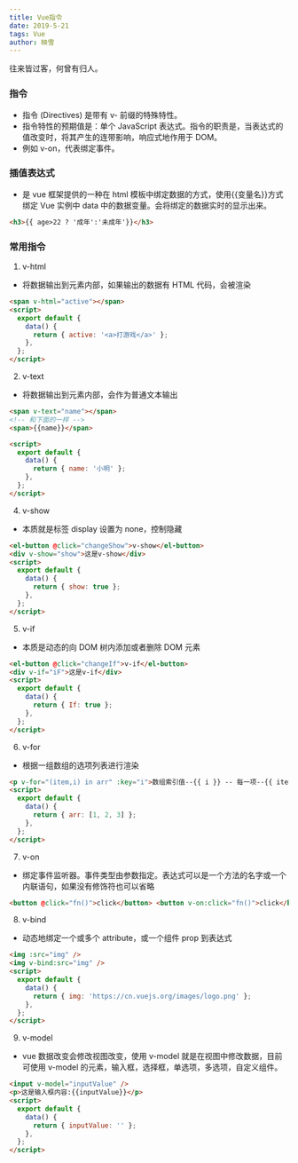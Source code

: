 ```yaml
---
title: Vue指令
date: 2019-5-21
tags: Vue
author: 映雪
---
```


往来皆过客，何曾有归人。

<!--more-->

### 指令

- 指令 (Directives) 是带有 v- 前缀的特殊特性。
- 指令特性的预期值是：单个 JavaScript 表达式。指令的职责是，当表达式的值改变时，将其产生的连带影响，响应式地作用于 DOM。
- 例如 v-on，代表绑定事件。

### 插值表达式

- 是 vue 框架提供的一种在 html 模板中绑定数据的方式，使用{{变量名}}方式绑定 Vue 实例中 data 中的数据变量。会将绑定的数据实时的显示出来。

```html
<h3>{{ age>22 ? '成年':'未成年'}}</h3>
```

### 常用指令

1. v-html

- 将数据输出到元素内部，如果输出的数据有 HTML 代码，会被渲染

```html
<span v-html="active"></span>
<script>
  export default {
    data() {
      return { active: '<a>打游戏</a>' };
    },
  };
</script>
```

2. v-text

- 将数据输出到元素内部，会作为普通文本输出

```html
<span v-text="name"></span>
<!-- 和下面的一样 -->
<span>{{name}}</span>

<script>
  export default {
    data() {
      return { name: '小明' };
    },
  };
</script>
```

4. v-show

- 本质就是标签 display 设置为 none，控制隐藏

```html
<el-button @click="changeShow">v-show</el-button>
<div v-show="show">这是v-show</div>
<script>
  export default {
    data() {
      return { show: true };
    },
  };
</script>
```

5. v-if

- 本质是动态的向 DOM 树内添加或者删除 DOM 元素

```html
<el-button @click="changeIf">v-if</el-button>
<div v-if="iF">这是v-if</div>
<script>
  export default {
    data() {
      return { If: true };
    },
  };
</script>
```

6. v-for

- 根据一组数组的选项列表进行渲染

```html
<p v-for="(item,i) in arr" :key="i">数组索引值--{{ i }} -- 每一项--{{ item }}</p>
<script>
  export default {
    data() {
      return { arr: [1, 2, 3] };
    },
  };
</script>
```

7. v-on

- 绑定事件监听器。事件类型由参数指定。表达式可以是一个方法的名字或一个内联语句，如果没有修饰符也可以省略

```html
<button @click="fn()">click</button> <button v-on:click="fn()">click</button>
```

8. v-bind

- 动态地绑定一个或多个 attribute，或一个组件 prop 到表达式

```html
<img :src="img" />
<img v-bind:src="img" />
<script>
  export default {
    data() {
      return { img: 'https://cn.vuejs.org/images/logo.png' };
    },
  };
</script>
```

9. v-model

- vue 数据改变会修改视图改变，使用 v-model 就是在视图中修改数据，目前可使用 v-model 的元素，输入框，选择框，单选项，多选项，自定义组件。

```html
<input v-model="inputValue" />
<p>这是输入框内容:{{inputValue}}</p>
<script>
  export default {
    data() {
      return { inputValue: '' };
    },
  };
</script>
```

